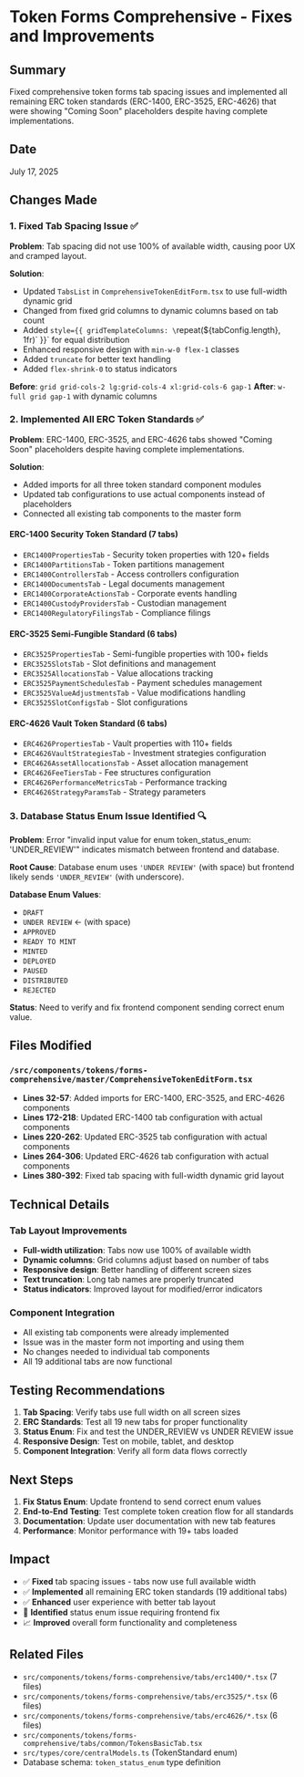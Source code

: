 # Token Forms Comprehensive - Fixes and Improvements

## Summary
Fixed comprehensive token forms tab spacing issues and implemented all remaining ERC token standards (ERC-1400, ERC-3525, ERC-4626) that were showing "Coming Soon" placeholders despite having complete implementations.

## Date
July 17, 2025

## Changes Made

### 1. Fixed Tab Spacing Issue ✅
**Problem**: Tab spacing did not use 100% of available width, causing poor UX and cramped layout.

**Solution**: 
- Updated `TabsList` in `ComprehensiveTokenEditForm.tsx` to use full-width dynamic grid
- Changed from fixed grid columns to dynamic columns based on tab count
- Added `style={{ gridTemplateColumns: \`repeat(${tabConfig.length}, 1fr)\` }}` for equal distribution
- Enhanced responsive design with `min-w-0 flex-1` classes
- Added `truncate` for better text handling
- Added `flex-shrink-0` to status indicators

**Before**: `grid grid-cols-2 lg:grid-cols-4 xl:grid-cols-6 gap-1`
**After**: `w-full grid gap-1` with dynamic columns

### 2. Implemented All ERC Token Standards ✅
**Problem**: ERC-1400, ERC-3525, and ERC-4626 tabs showed "Coming Soon" placeholders despite having complete implementations.

**Solution**: 
- Added imports for all three token standard component modules
- Updated tab configurations to use actual components instead of placeholders
- Connected all existing tab components to the master form

#### ERC-1400 Security Token Standard (7 tabs)
- `ERC1400PropertiesTab` - Security token properties with 120+ fields
- `ERC1400PartitionsTab` - Token partitions management
- `ERC1400ControllersTab` - Access controllers configuration
- `ERC1400DocumentsTab` - Legal documents management
- `ERC1400CorporateActionsTab` - Corporate events handling
- `ERC1400CustodyProvidersTab` - Custodian management
- `ERC1400RegulatoryFilingsTab` - Compliance filings

#### ERC-3525 Semi-Fungible Standard (6 tabs)
- `ERC3525PropertiesTab` - Semi-fungible properties with 100+ fields
- `ERC3525SlotsTab` - Slot definitions and management
- `ERC3525AllocationsTab` - Value allocations tracking
- `ERC3525PaymentSchedulesTab` - Payment schedules management
- `ERC3525ValueAdjustmentsTab` - Value modifications handling
- `ERC3525SlotConfigsTab` - Slot configurations

#### ERC-4626 Vault Token Standard (6 tabs)
- `ERC4626PropertiesTab` - Vault properties with 110+ fields
- `ERC4626VaultStrategiesTab` - Investment strategies configuration
- `ERC4626AssetAllocationsTab` - Asset allocation management
- `ERC4626FeeTiersTab` - Fee structures configuration
- `ERC4626PerformanceMetricsTab` - Performance tracking
- `ERC4626StrategyParamsTab` - Strategy parameters

### 3. Database Status Enum Issue Identified 🔍
**Problem**: Error "invalid input value for enum token_status_enum: 'UNDER_REVIEW'" indicates mismatch between frontend and database.

**Root Cause**: Database enum uses `'UNDER REVIEW'` (with space) but frontend likely sends `'UNDER_REVIEW'` (with underscore).

**Database Enum Values**:
- `DRAFT`
- `UNDER REVIEW` ← (with space)
- `APPROVED`
- `READY TO MINT`
- `MINTED`
- `DEPLOYED`
- `PAUSED`
- `DISTRIBUTED`
- `REJECTED`

**Status**: Need to verify and fix frontend component sending correct enum value.

## Files Modified

### `/src/components/tokens/forms-comprehensive/master/ComprehensiveTokenEditForm.tsx`
- **Lines 32-57**: Added imports for ERC-1400, ERC-3525, and ERC-4626 components
- **Lines 172-218**: Updated ERC-1400 tab configuration with actual components
- **Lines 220-262**: Updated ERC-3525 tab configuration with actual components  
- **Lines 264-306**: Updated ERC-4626 tab configuration with actual components
- **Lines 380-392**: Fixed tab spacing with full-width dynamic grid layout

## Technical Details

### Tab Layout Improvements
- **Full-width utilization**: Tabs now use 100% of available width
- **Dynamic columns**: Grid columns adjust based on number of tabs
- **Responsive design**: Better handling of different screen sizes
- **Text truncation**: Long tab names are properly truncated
- **Status indicators**: Improved layout for modified/error indicators

### Component Integration
- All existing tab components were already implemented
- Issue was in the master form not importing and using them
- No changes needed to individual tab components
- All 19 additional tabs are now functional

## Testing Recommendations

1. **Tab Spacing**: Verify tabs use full width on all screen sizes
2. **ERC Standards**: Test all 19 new tabs for proper functionality
3. **Status Enum**: Fix and test the UNDER_REVIEW vs UNDER REVIEW issue
4. **Responsive Design**: Test on mobile, tablet, and desktop
5. **Component Integration**: Verify all form data flows correctly

## Next Steps

1. **Fix Status Enum**: Update frontend to send correct enum values
2. **End-to-End Testing**: Test complete token creation flow for all standards
3. **Documentation**: Update user documentation with new tab features
4. **Performance**: Monitor performance with 19+ tabs loaded

## Impact
- ✅ **Fixed** tab spacing issues - tabs now use full available width
- ✅ **Implemented** all remaining ERC token standards (19 additional tabs)
- ✅ **Enhanced** user experience with better tab layout
- 🔄 **Identified** status enum issue requiring frontend fix
- 📈 **Improved** overall form functionality and completeness

## Related Files
- `src/components/tokens/forms-comprehensive/tabs/erc1400/*.tsx` (7 files)
- `src/components/tokens/forms-comprehensive/tabs/erc3525/*.tsx` (6 files)
- `src/components/tokens/forms-comprehensive/tabs/erc4626/*.tsx` (6 files)
- `src/components/tokens/forms-comprehensive/tabs/common/TokensBasicTab.tsx`
- `src/types/core/centralModels.ts` (TokenStandard enum)
- Database schema: `token_status_enum` type definition
